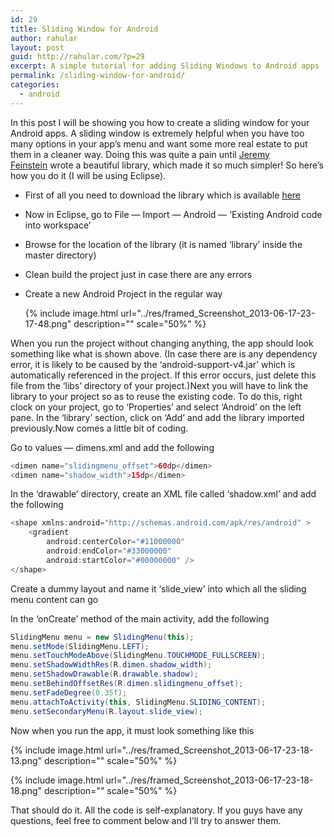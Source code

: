 ```yaml
---
id: 29
title: Sliding Window for Android
author: rahular
layout: post
guid: http://rahular.com/?p=29
excerpt: A simple tutorial for adding Sliding Windows to Android apps
permalink: /sliding-window-for-android/
categories:
  - android
---
```

In this post I will be showing you how to create a sliding window for your Android apps. A sliding window is extremely helpful when you have too many options in your app&#8217;s menu and want some more real estate to put them in a cleaner way. Doing this was quite a pain until <a href="https://github.com/jfeinstein10" target="_blank">Jeremy Feinstein</a> wrote a beautiful library, which made it so much simpler! So here&#8217;s how you do it (I will be using Eclipse).

* First of all you need to download the library which is available <a href="https://github.com/jfeinstein10/SlidingMenu" target="_blank">here</a>
* Now in Eclipse, go to File &#8212; Import &#8212; Android &#8212; &#8216;Existing Android code into workspace&#8217;
* Browse for the location of the library (it is named &#8216;library&#8217; inside the master directory)
* Clean build the project just in case there are any errors
* Create a new Android Project in the regular way


    {% include image.html url="../res/framed_Screenshot_2013-06-17-23-17-48.png" description="" scale="50%" %}

When you run the project without changing anything, the app should look something like what is shown above. (In case there are is any dependency error, it is likely to be caused by the &#8216;android-support-v4.jar&#8217; which is automatically referenced in the project. If this error occurs, just delete this file from the &#8216;libs&#8217; directory of your project.)Next you will have to link the library to your project so as to reuse the existing code. To do this, right clock on your project, go to &#8216;Properties&#8217; and select &#8216;Android&#8217; on the left pane. In the &#8216;library&#8217; section, click on &#8216;Add&#8217; and add the library imported previously.Now comes a little bit of coding.

Go to values &#8212; dimens.xml and add the following 

```java
<dimen name="slidingmenu_offset">60dp</dimen> 
<dimen name="shadow_width">15dp</dimen>
```
            
In the &#8216;drawable&#8217; directory, create an XML file called &#8216;shadow.xml&#8217; and add the following 

```java
<shape xmlns:android="http://schemas.android.com/apk/res/android" >
    <gradient
        android:centerColor="#11000000"
        android:endColor="#33000000"
        android:startColor="#00000000" />
</shape>
```

Create a dummy layout and name it &#8216;slide_view&#8217; into which all the sliding menu content can go

In the &#8216;onCreate&#8217; method of the main activity, add the following
    
```java
SlidingMenu menu = new SlidingMenu(this);
menu.setMode(SlidingMenu.LEFT);
menu.setTouchModeAbove(SlidingMenu.TOUCHMODE_FULLSCREEN);
menu.setShadowWidthRes(R.dimen.shadow_width);
menu.setShadowDrawable(R.drawable.shadow);
menu.setBehindOffsetRes(R.dimen.slidingmenu_offset);
menu.setFadeDegree(0.35f);
menu.attachToActivity(this, SlidingMenu.SLIDING_CONTENT);
menu.setSecondaryMenu(R.layout.slide_view);
```

Now when you run the app, it must look something like this

{% include image.html url="../res/framed_Screenshot_2013-06-17-23-18-13.png" description="" scale="50%" %}

{% include image.html url="../res/framed_Screenshot_2013-06-17-23-18-18.png" description="" scale="50%" %}
    
That should do it. All the code is self-explanatory. If you guys have any questions, feel free to comment below and I&#8217;ll try to answer them.
